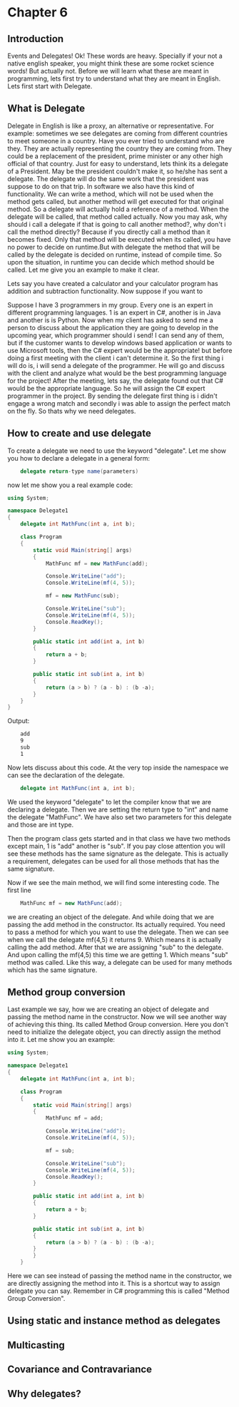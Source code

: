# Chapter 6

## Introduction

Events and Delegates! Ok! These words are heavy. Specially if your not a native english speaker, you might think these are some rocket science words! But actually not. Before we will learn what these are meant in programming, lets first try to understand what they are meant in English. Lets first start with Delegate.

## What is Delegate

Delegate in English is like a proxy, an alternative or representative. For example: sometimes we see delegates are coming from different countries to meet someone in a country. Have you ever tried to understand who are they. They are actually representing the country they are coming from. They could be a replacement of the president, prime minister or any other high official of that country. Just for easy to understand, lets think its a delegate of a President. May be the president couldn't make it, so he/she has sent a delegate. The delegate will do the same work that the president was suppose to do on that trip. In software we also have this kind of functionality. We can write a method, which will not be used when the method gets called, but another method will get executed for that original method. So a delegate will actually hold a reference of a method. When the delegate will be called, that method called actually. Now you may ask, why should i call a delegate if that is going to call another method?, why don't i call the method directly? Because if you directly call a method than it becomes fixed. Only that method will be executed when its called, you have no power to decide on runtime.But with delegate the method that will be called by the delegate is decided on runtime, instead of compile time. So upon the situation, in runtime you can decide which method should be called. Let me give you an example to make it clear.

Lets say you have created a calculator and your calculator program has addition and subtraction functionality. Now suppose if you want to

Suppose I have 3 programmers in my group. Every one is an expert in different programming languages. 1 is an expert in C#, another is in Java and another is is Python. Now when my client has asked to send me a person to discuss about the application they are going to develop in the upcoming year, which programmer should i send! I can send any of them, but if the customer wants to develop windows based application or wants to use Microsoft tools, then the C# expert would be the appropriate! but before doing a first meeting with the client i can't determine it. So the first thing i will do is, i will send a delegate of the programmer. He will go and discuss with the client and analyze what would be the best programming language for the project! After the meeting, lets say, the delegate found out that C# would be the appropriate language. So he will assign the C# expert programmer in the project. By sending the delegate first thing is i didn't engage a wrong match and secondly i was able to assign the perfect match on the fly. So thats why we need delegates.

## How to create and use delegate

To create a delegate we need to use the keyword "delegate". Let me show you how to declare a delegate in a general form:

```csharp
    delegate return-type name(parameters)
```

now let me show you a real example code:

```csharp
using System;

namespace Delegate1
{
    delegate int MathFunc(int a, int b);

    class Program
    {
        static void Main(string[] args)
        {
            MathFunc mf = new MathFunc(add);

            Console.WriteLine("add");
            Console.WriteLine(mf(4, 5));

            mf = new MathFunc(sub);

            Console.WriteLine("sub");
            Console.WriteLine(mf(4, 5));
            Console.ReadKey();
        }

        public static int add(int a, int b)
        {
            return a + b;
        }

        public static int sub(int a, int b)
        {
            return (a > b) ? (a - b) : (b -a);
        }
    }
}

```

Output:

```bash
    add
    9
    sub
    1
```

Now lets discuss about this code. At the very top inside the namespace we can see the declaration of the delegate.

```csharp
    delegate int MathFunc(int a, int b);
```

We used the keyword "delegate" to let the compiler know that we are declaring a delegate. Then we are setting the return type to "int" and name the delegate "MathFunc". We have also set two parameters for this delegate and those are int type.

Then the program class gets started and in that class we have two methods except main, 1 is "add" another is "sub". If you pay close attention you will see these methods has the same signature as the delegate. This is actually a requirement, delegates can be used for all those methods that has the same signature.

Now if we see the main method, we will find some interesting code. The first line

```csharp
    MathFunc mf = new MathFunc(add);
```

we are creating an object of the delegate. And while doing that we are passing the add method in the constructor. Its actually required. You need to pass a method for which you want to use the delegate. Then we can see when we call the delegate mf(4,5) it returns 9. Which means it is actually calling the add method. After that we are assigning "sub" to the delegate. And upon calling the mf(4,5) this time we are getting 1. Which means "sub" method was called. Like this way, a delegate can be used for many methods which has the same signature.

## Method group conversion

Last example we say, how we are creating an object of delegate and passing the method name in the constructor. Now we will see another way of achieving this thing. Its called Method Group conversion. Here you don't need to initialize the delegate object, you can directly assign the method into it. Let me show you an example:

```csharp
using System;

namespace Delegate1
{
    delegate int MathFunc(int a, int b);

    class Program
    {
        static void Main(string[] args)
        {
            MathFunc mf = add;

            Console.WriteLine("add");
            Console.WriteLine(mf(4, 5));

            mf = sub;

            Console.WriteLine("sub");
            Console.WriteLine(mf(4, 5));
            Console.ReadKey();
        }

        public static int add(int a, int b)
        {
            return a + b;
        }

        public static int sub(int a, int b)
        {
            return (a > b) ? (a - b) : (b -a);
        }
        }
    }

```

Here we can see instead of passing the method name in the constructor, we are directly assigning the method into it. This is a shortcut way to assign delegate you can say. Remember in C# programming this is called "Method Group Conversion".

## Using static and instance method as delegates

## Multicasting

## Covariance and Contravariance

## Why delegates?